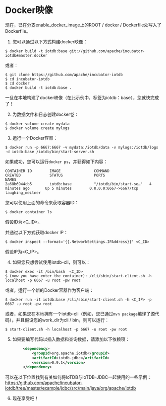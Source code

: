 <!--

    Licensed to the Apache Software Foundation (ASF) under one
    or more contributor license agreements.  See the NOTICE file
    distributed with this work for additional information
    regarding copyright ownership.  The ASF licenses this file
    to you under the Apache License, Version 2.0 (the
    "License"); you may not use this file except in compliance
    with the License.  You may obtain a copy of the License at

        http://www.apache.org/licenses/LICENSE-2.0

    Unless required by applicable law or agreed to in writing,
    software distributed under the License is distributed on an
    "AS IS" BASIS, WITHOUT WARRANTIES OR CONDITIONS OF ANY
    KIND, either express or implied.  See the License for the
    specific language governing permissions and limitations
    under the License.

-->

# Docker映像

现在，已在分支enable_docker_image上的ROOT / docker / Dockerfile处写入了Dockerfile。

1. 您可以通过以下方式构建docker映像：
```
$ docker build -t iotdb:base git://github.com/apache/incubator-iotdb#master:docker
```
或者：
```
$ git clone https://github.com/apache/incubator-iotdb
$ cd incubator-iotdb
$ cd docker
$ docker build -t iotdb:base .
```
一旦在本地构建了docker映像（在此示例中，标签为iotdb：base），您就快完成了！

2. 为数据文件和日志创建docker卷：
```
$ docker volume create mydata
$ docker volume create mylogs
```
3. 运行一个Docker容器：
```shell
$ docker run -p 6667:6667 -v mydata:/iotdb/data -v mylogs:/iotdb/logs -d iotdb:base /iotdb/bin/start-server.sh
```
如果成功，您可以运行`docker ps`，并获得如下内容：
```
CONTAINER ID        IMAGE               COMMAND                  CREATED             STATUS              PORTS                               NAMES
2a68b6944cb5        iotdb:base          "/iotdb/bin/start-se…"   4 minutes ago       Up 5 minutes        0.0.0.0:6667->6667/tcp              laughing_meitner
```
您可以使用上面的命令来获取容器ID：
```
$ docker container ls
```
假设ID为<C_ID>。

并通过以下方式获取docker IP：
```
$ docker inspect --format='{{.NetworkSettings.IPAddress}}' <C_ID>
```
假设IP为<C_IP>。

4. 如果您只想尝试使用iotdb-cli，则可以：
```
$ docker exec -it /bin/bash  <C_ID>
$ (now you have enter the container): /cli/sbin/start-client.sh -h localhost -p 6667 -u root -pw root
```

或者，运行一个新的Docker容器作为客户端：
```
$ docker run -it iotdb:base /cli/sbin/start-client.sh -h <C_IP> -p 6667 -u root -pw root
```
或者，如果您在本地拥有一个iotdb-cli（例如，您已通过`mvn package`编译了源代码），并且假设您的work_dir为cli / bin，则可以运行：
```
$ start-client.sh -h localhost -p 6667 -u root -pw root
```
5. 如果要编写代码以插入数据和查询数据，请添加以下依赖项：
```xml
        <dependency>
            <groupId>org.apache.iotdb</groupId>
            <artifactId>iotdb-jdbc</artifactId>
            <version>0.9.1</version>
        </dependency>
```
可以在以下位置找到有关如何将IoTDB与IoTDB-JDBC一起使用的一些示例： https://github.com/apache/incubator-iotdb/tree/master/example/jdbc/src/main/java/org/apache/iotdb

6. 现在享受吧！
